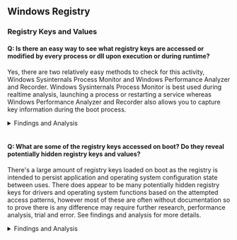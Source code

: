 ## Windows Registry
### Registry Keys and Values
#### Q: Is there an easy way to see what registry keys are accessed or modified by every process or dll upon execution or during runtime?
Yes, there are two relatively easy methods to check for this activity, Windows Sysinternals Process Monitor and Windows Performance Analyzer and Recorder. Windows Sysinternals Process Monitor is best used during realtime analysis, launching a process or restarting a service whereas Windows Performance Analyzer and Recorder also allows you to capture key information during the boot process.

<details><summary>Findings and Analysis</summary>

**Process Monitor**
1. Download Process Monitor - https://docs.microsoft.com/en-us/sysinternals/downloads/procmon
2. **Run as admin** and **press OK** to apply the default filter
3. In the navigation bar ensure that only **Show Registry Activity** button is selected.
![ProcessMonitorShowRegistryActivity](../../DOCS/IMAGES/ProcessMonitorShowRegistryActivity.png)
4. Use the filtering options **Filter Menu -> Filter -> Add** to narrow down on the process of interest then **press OK**. You can also filter on the type of Registry I/O activity once you have a better idea of what you're looking for.
![ProcessMonitorFilterbyProcessName](../../DOCS/IMAGES/ProcessMonitorFilterbyProcessName2.png)

**Windows Performance Analyzer and Recorder**
1. Download Windows Assessment and Deployment Kit (Windows ADK) - https://docs.microsoft.com/en-us/windows-hardware/get-started/adk-install
2. Only **install Windows Performance Analyzer** toolset
3. Open Windows Performance Recorder, select **Performance Scenario: Boot**, or if you want to capture a realtime snapshot then just choose memory or disk. Memory is preferred for short lived performance recording scenarios and disk for longer recording sessions.
4. Expand **Resource Analysis** then ensure to select **Registry I/O Activity** and **if ready, press Start**
![WindowsPerformanceRecorderRegistryBootProcess](../../DOCS/IMAGES/WindowsPerformanceRecorderRegistryBootProcess.png)
5. Once the restart process is complete **use Windows Performance Analyzer to review the recorded information**, use the builtin filtering options to limit by process or registry paths.

</details></br>

#### Q: What are some of the registry keys accessed on boot? Do they reveal potentially hidden registry keys and values?
There's a large amount of registry keys loaded on boot as the registry is intended to persist application and operating system configuration state between uses. There does appear to be many potentially hidden registry keys for drivers and operating system functions based on the attempted access patterns, however most of these are often without documentation so to prove there is any difference may require further research, performance analysis, trial and error. See findings and analysis for more details.

<details><summary>Findings and Analysis</summary>
  
* Using Windows Performance Analyzer and Recorder as described in [Is there an easy way to see what registry keys are accessed or modified?](https://github.com/djdallmann/GamingPCSetup/tree/master/CONTENT/RESEARCH/WINREGISTRY#q-is-there-an-easy-way-to-see-what-registry-keys-are-accessed-or-modified-by-every-process-or-dll-upon-execution-or-during-runtime), the following key value pairs were only some of the notable identified values during the boot process of my machine.
  * [AudioSrv](../FINDINGS/registrykeys_audiosrv.txt)
  * [Desktop Window Manager (dwm)](../FINDINGS/registrykeys_dwm.txt)
  * [Windows OS Supplementary Graphics Drivers Options](../FINDINGS/registrykeys_graphicsdrivers.txt)
  * [Display Adapter Class](../FINDINGS/registrykeys_displayadapter_class_4d36e968-e325-11ce-bfc1-08002be10318.txt)
  * [Network Adapter Class](../FINDINGS/registrykeys_networkadapter_class_4d36e972-e325-11ce-bfc1-08002be10318.txt)
  * [Keyboard Class](../FINDINGS/registrykeys_kbdclass.txt)
  * [Keyboard HID](../FINDINGS/registrykeys_kbdhid.txt)
  * [Mouse Class](../FINDINGS/registrykeys_mouclass.txt)
  * [Mouse HID](../FINDINGS/registrykeys_mouhid.txt)
  * [Kernel Velocity](../FINDINGS/registrykeys_kernelvelocity.txt)
  * [Multimedia Class Scheduler Service](../FINDINGS/registrykeys_mmcss.txt)
  * [NVIDIA Display Driver](../FINDINGS/registrykeys_nvlddmkm.txt)
  * [Storage AHCI](../FINDINGS/registrykeys_storahci.txt)
  * [Storage NVME](../FINDINGS/registrykeys_stornvme.txt)
  * [Storage TCPIP](../FINDINGS/registrykeys_tcpip.txt)
  * [Network Driver Interface Specification (NDIS)](../FINDINGS/registrykeys_ndis.txt)

</details></br>
